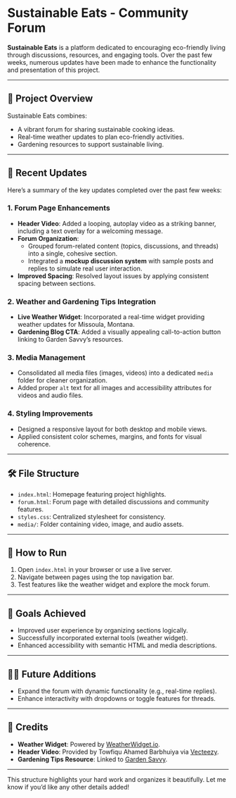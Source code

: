 # Sustainable Eats - Community Forum

**Sustainable Eats** is a platform dedicated to encouraging eco-friendly living through discussions, resources, and engaging tools. Over the past few weeks, numerous updates have been made to enhance the functionality and presentation of this project.

---

## 🌟 **Project Overview**
Sustainable Eats combines:
- A vibrant forum for sharing sustainable cooking ideas.
- Real-time weather updates to plan eco-friendly activities.
- Gardening resources to support sustainable living.

---

## 🔄 **Recent Updates**
Here’s a summary of the key updates completed over the past few weeks:

### 1. **Forum Page Enhancements**
- **Header Video**: Added a looping, autoplay video as a striking banner, including a text overlay for a welcoming message.
- **Forum Organization**:
  - Grouped forum-related content (topics, discussions, and threads) into a single, cohesive section.
  - Integrated a **mockup discussion system** with sample posts and replies to simulate real user interaction.
- **Improved Spacing**: Resolved layout issues by applying consistent spacing between sections.

### 2. **Weather and Gardening Tips Integration**
- **Live Weather Widget**: Incorporated a real-time widget providing weather updates for Missoula, Montana.
- **Gardening Blog CTA**: Added a visually appealing call-to-action button linking to Garden Savvy’s resources.

### 3. **Media Management**
- Consolidated all media files (images, videos) into a dedicated `media` folder for cleaner organization.
- Added proper `alt` text for all images and accessibility attributes for videos and audio files.

### 4. **Styling Improvements**
- Designed a responsive layout for both desktop and mobile views.
- Applied consistent color schemes, margins, and fonts for visual coherence.

---

## 🛠 **File Structure**
- `index.html`: Homepage featuring project highlights.
- `forum.html`: Forum page with detailed discussions and community features.
- `styles.css`: Centralized stylesheet for consistency.
- `media/`: Folder containing video, image, and audio assets.

---

## 📝 **How to Run**
1. Open `index.html` in your browser or use a live server.
2. Navigate between pages using the top navigation bar.
3. Test features like the weather widget and explore the mock forum.

---

## 🎯 **Goals Achieved**
- Improved user experience by organizing sections logically.
- Successfully incorporated external tools (weather widget).
- Enhanced accessibility with semantic HTML and media descriptions.

---

## 🧑‍🎨 **Future Additions**
- Expand the forum with dynamic functionality (e.g., real-time replies).
- Enhance interactivity with dropdowns or toggle features for threads.

---

## 📝 **Credits**
- **Weather Widget**: Powered by [WeatherWidget.io](https://weatherwidget.io/).
- **Header Video**: Provided by Towfiqu Ahamed Barbhuiya via [Vecteezy](https://www.vecteezy.com/).
- **Gardening Tips Resource**: Linked to [Garden Savvy](https://gardensavvy.com/).

---

This structure highlights your hard work and organizes it beautifully. Let me know if you’d like any other details added!